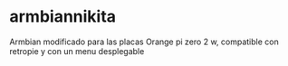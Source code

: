 # armbiannikita
Armbian modificado para las placas Orange pi zero 2 w, compatible con retropie y con un menu desplegable
